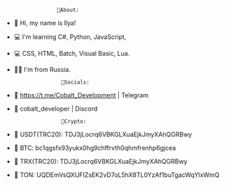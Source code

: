                      🚀About:                                        
- 👋 Hi, my name is Ilya!                                                     
- 💻 I'm learning C#, Python, JavaScript,
- 💻 CSS, HTML, Batch, Visual Basic, Lua.
- 🏴‍☠️ I'm from Russia.                                                         

                     💊Socials:                                                          
- 📌 https://t.me/Cobalt_Development | Telegram
- 📌 cobalt_developer | Discord

                     🛒Crypto:                      
- 🔰 USDT(TRC20): TDJ3jLocrq6VBKGLXuaEjkJmyXAhQGRBwy
- 🔰 BTC: bc1qgsfx93yukx0hg9chffrvth0qhmfrenhp6gjcea
- 🔰 TRX(TRC20):  TDJ3jLocrq6VBKGLXuaEjkJmyXAhQGRBwy
- 🔰 TON: UQDEmVsQXUFIZsEK2vD7oL5hX8TL0YzAf1buTgacWqYlxWmQ 

